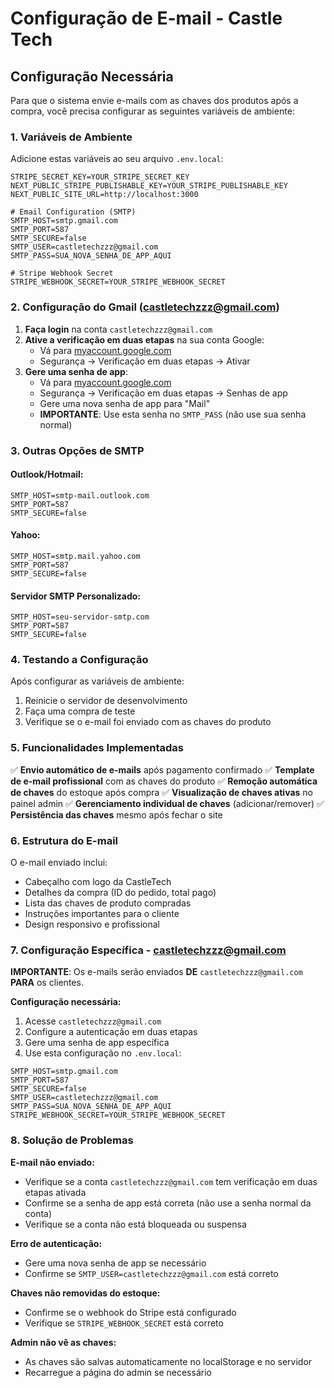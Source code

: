 # Configuração de E-mail - Castle Tech

## Configuração Necessária

Para que o sistema envie e-mails com as chaves dos produtos após a compra, você precisa configurar as seguintes variáveis de ambiente:

### 1. Variáveis de Ambiente

Adicione estas variáveis ao seu arquivo `.env.local`:

```env
STRIPE_SECRET_KEY=YOUR_STRIPE_SECRET_KEY
NEXT_PUBLIC_STRIPE_PUBLISHABLE_KEY=YOUR_STRIPE_PUBLISHABLE_KEY
NEXT_PUBLIC_SITE_URL=http://localhost:3000

# Email Configuration (SMTP)
SMTP_HOST=smtp.gmail.com
SMTP_PORT=587
SMTP_SECURE=false
SMTP_USER=castletechzzz@gmail.com
SMTP_PASS=SUA_NOVA_SENHA_DE_APP_AQUI

# Stripe Webhook Secret
STRIPE_WEBHOOK_SECRET=YOUR_STRIPE_WEBHOOK_SECRET
```

### 2. Configuração do Gmail (castletechzzz@gmail.com)

1. **Faça login** na conta `castletechzzz@gmail.com`
2. **Ative a verificação em duas etapas** na sua conta Google:
   - Vá para [myaccount.google.com](https://myaccount.google.com)
   - Segurança → Verificação em duas etapas → Ativar
3. **Gere uma senha de app**:
   - Vá para [myaccount.google.com](https://myaccount.google.com)
   - Segurança → Verificação em duas etapas → Senhas de app
   - Gere uma nova senha de app para "Mail"
   - **IMPORTANTE**: Use esta senha no `SMTP_PASS` (não use sua senha normal)

### 3. Outras Opções de SMTP

#### Outlook/Hotmail:

```env
SMTP_HOST=smtp-mail.outlook.com
SMTP_PORT=587
SMTP_SECURE=false
```

#### Yahoo:

```env
SMTP_HOST=smtp.mail.yahoo.com
SMTP_PORT=587
SMTP_SECURE=false
```

#### Servidor SMTP Personalizado:

```env
SMTP_HOST=seu-servidor-smtp.com
SMTP_PORT=587
SMTP_SECURE=false
```

### 4. Testando a Configuração

Após configurar as variáveis de ambiente:

1. Reinicie o servidor de desenvolvimento
2. Faça uma compra de teste
3. Verifique se o e-mail foi enviado com as chaves do produto

### 5. Funcionalidades Implementadas

✅ **Envio automático de e-mails** após pagamento confirmado
✅ **Template de e-mail profissional** com as chaves do produto
✅ **Remoção automática de chaves** do estoque após compra
✅ **Visualização de chaves ativas** no painel admin
✅ **Gerenciamento individual de chaves** (adicionar/remover)
✅ **Persistência das chaves** mesmo após fechar o site

### 6. Estrutura do E-mail

O e-mail enviado inclui:

- Cabeçalho com logo da CastleTech
- Detalhes da compra (ID do pedido, total pago)
- Lista das chaves de produto compradas
- Instruções importantes para o cliente
- Design responsivo e profissional

### 7. Configuração Específica - castletechzzz@gmail.com

**IMPORTANTE**: Os e-mails serão enviados **DE** `castletechzzz@gmail.com` **PARA** os clientes.

**Configuração necessária:**

1. Acesse `castletechzzz@gmail.com`
2. Configure a autenticação em duas etapas
3. Gere uma senha de app específica
4. Use esta configuração no `.env.local`:

```env
SMTP_HOST=smtp.gmail.com
SMTP_PORT=587
SMTP_SECURE=false
SMTP_USER=castletechzzz@gmail.com
SMTP_PASS=SUA_NOVA_SENHA_DE_APP_AQUI
STRIPE_WEBHOOK_SECRET=YOUR_STRIPE_WEBHOOK_SECRET
```

### 8. Solução de Problemas

**E-mail não enviado:**

- Verifique se a conta `castletechzzz@gmail.com` tem verificação em duas etapas ativada
- Confirme se a senha de app está correta (não use a senha normal da conta)
- Verifique se a conta não está bloqueada ou suspensa

**Erro de autenticação:**

- Gere uma nova senha de app se necessário
- Confirme se `SMTP_USER=castletechzzz@gmail.com` está correto

**Chaves não removidas do estoque:**

- Confirme se o webhook do Stripe está configurado
- Verifique se `STRIPE_WEBHOOK_SECRET` está correto

**Admin não vê as chaves:**

- As chaves são salvas automaticamente no localStorage e no servidor
- Recarregue a página do admin se necessário

